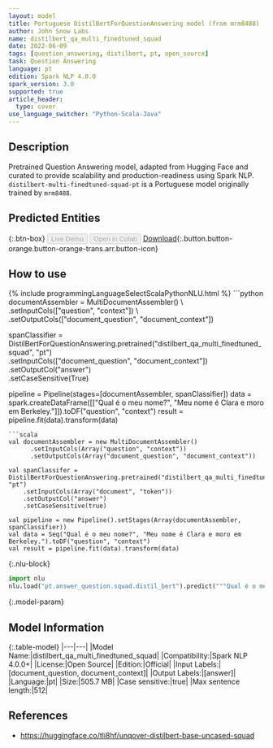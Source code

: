 ```yaml
---
layout: model
title: Portuguese DistilBertForQuestionAnswering model (from mrm8488)
author: John Snow Labs
name: distilbert_qa_multi_finedtuned_squad
date: 2022-06-09
tags: [question_answering, distilbert, pt, open_source]
task: Question Answering
language: pt
edition: Spark NLP 4.0.0
spark_version: 3.0
supported: true
article_header:
  type: cover
use_language_switcher: "Python-Scala-Java"
---
```


## Description

Pretrained Question Answering model, adapted from Hugging Face and curated to provide scalability and production-readiness using Spark NLP. `distilbert-multi-finedtuned-squad-pt` is a Portuguese model originally trained by `mrm8488`.

## Predicted Entities



{:.btn-box}
<button class="button button-orange" disabled>Live Demo</button>
<button class="button button-orange" disabled>Open in Colab</button>
[Download](https://s3.amazonaws.com/auxdata.johnsnowlabs.com/public/models/distilbert_qa_multi_finedtuned_squad_pt_4.0.0_3.0_1654758698273.zip){:.button.button-orange.button-orange-trans.arr.button-icon}

## How to use



<div class="tabs-box" markdown="1">
{% include programmingLanguageSelectScalaPythonNLU.html %}
```python
documentAssembler = MultiDocumentAssembler() \
    .setInputCols(["question", "context"]) \
    .setOutputCols(["document_question", "document_context"])

spanClassifier = DistilBertForQuestionAnswering.pretrained("distilbert_qa_multi_finedtuned_squad", "pt") \
    .setInputCols(["document_question", "document_context"]) \
    .setOutputCol("answer")\
    .setCaseSensitive(True)
    
pipeline = Pipeline(stages=[documentAssembler, spanClassifier])
data = spark.createDataFrame([["Qual é o meu nome?", "Meu nome é Clara e moro em Berkeley."]]).toDF("question", "context")
result = pipeline.fit(data).transform(data)
```
```scala
val documentAssembler = new MultiDocumentAssembler() 
      .setInputCols(Array("question", "context")) 
      .setOutputCols(Array("document_question", "document_context"))
 
val spanClassifer = DistilBertForQuestionAnswering.pretrained("distilbert_qa_multi_finedtuned_squad", "pt") 
    .setInputCols(Array("document", "token")) 
    .setOutputCol("answer")
    .setCaseSensitive(true)

val pipeline = new Pipeline().setStages(Array(documentAssembler, spanClassifier))
val data = Seq("Qual é o meu nome?", "Meu nome é Clara e moro em Berkeley.").toDF("question", "context")
val result = pipeline.fit(data).transform(data)
```


{:.nlu-block}
```python
import nlu
nlu.load("pt.answer_question.squad.distil_bert").predict("""Qual é o meu nome?|||"Meu nome é Clara e moro em Berkeley.""")
```

</div>

{:.model-param}
## Model Information

{:.table-model}
|---|---|
|Model Name:|distilbert_qa_multi_finedtuned_squad|
|Compatibility:|Spark NLP 4.0.0+|
|License:|Open Source|
|Edition:|Official|
|Input Labels:|[document_question, document_context]|
|Output Labels:|[answer]|
|Language:|pt|
|Size:|505.7 MB|
|Case sensitive:|true|
|Max sentence length:|512|

## References

- https://huggingface.co/tli8hf/unqover-distilbert-base-uncased-squad